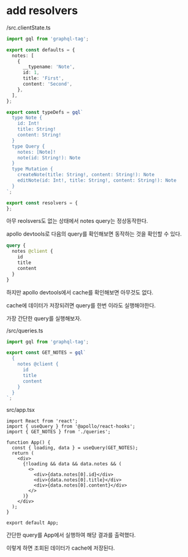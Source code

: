 # add resolvers

/src.clientState.ts

```ts
import gql from 'graphql-tag';

export const defaults = {
  notes: [
    {
      __typename: 'Note',
      id: 1,
      title: 'First',
      content: 'Second',
    },
  ],
};

export const typeDefs = gql`
  type Note {
    id: Int!
    title: String!
    content: String!
  }
  type Query {
    notes: [Note]!
    note(id: String!): Note
  }
  type Mutation {
    createNote(title: String!, content: String!): Note
    editNote(id: Int!, title: String!, content: String!): Note
  }
`;

export const resolvers = {
};
```

아무 reolsvers도 없는 상태에서 notes query는 정상동작한다.

apollo devtools로 다음의 query를 확인해보면 동작하는 것을 확인할 수 있다.

```graphql
query {
  notes @client {
    id
    title
    content
  }
}
```

하지만 apollo devtools에서 cache를 확인해보면 아무것도 없다.

cache에 데이터가 저장되려면 query를 한번 이라도 실행해야한다.

가장 간단한 query를 실행해보자.

/src/queries.ts

```ts
import gql from 'graphql-tag';

export const GET_NOTES = gql`
  {
    notes @client {
      id
      title
      content
    }
  }
`;
```

src/app.tsx

```tsx
import React from 'react';
import { useQuery } from '@apollo/react-hooks';
import { GET_NOTES } from './queries';

function App() {
  const { loading, data } = useQuery(GET_NOTES);
  return (
    <div>
      {!loading && data && data.notes && (
        <>
          <div>{data.notes[0].id}</div>
          <div>{data.notes[0].title}</div>
          <div>{data.notes[0].content}</div>
        </>
      )}
    </div>
  );
}

export default App;
```

간단한 query를 App에서 실행하여 해당 결과를 출력했다.

이렇게 하면 조회된 데이터가 cache에 저장된다.
